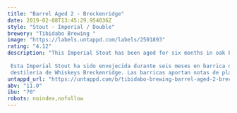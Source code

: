 ```yaml
---
title: "Barrel Aged 2 - Breckenridge"
date: 2019-02-08T13:45:29.954036Z
style: "Stout - Imperial / Double"
brewery: "Tibidabo Brewing "
image: "https://labels.untappd.com/labels/2501893"
rating: "4.12"
description: "This Imperial Stout has been aged for six months in oak barrels from Breckenridge Whiskeys distillery. The barrels provide notes of ripe banana and brown sugar, with spicy notes of white pepper and toasted sesame. Warm texture, with touches of oak and a vanilla finish that balance perfectly with the bitterness of this beer.  Esta Imperial Stout ha sido envejecida durante seis meses en barrica de roble de la destilería de Whiskeys Breckenridge. Las barricas aportan notas de plátano maduro y azúcar moreno, con notas especiadas de pimienta blanca y sésamo tostado. De textura cálida, con toques de roble y un final avainillado equilibran a la perfección con el amargor de esta cerveza."
untappd_url: "https://untappd.com/b/tibidabo-brewing-barrel-aged-2-breckenridge/2501893"
abv: "11.0"
ibu: "70"
robots: noindex,nofollow
---
```

